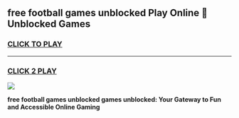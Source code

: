 
## free football games unblocked Play Online 👋 Unblocked Games
<h3>
<a href="https://premium.freeplayer.one?title=free_football_games_unblocked&ref=19F">CLICK TO PLAY</a></h3>
<hr>

<h3>
<a href="https://premium.freeplayer.one?title=free_football_games_unblocked&ref=19F">CLICK 2 PLAY</a>
  
</h3>

<a href="https://premium.freeplayer.one?title=free_football_games_unblocked&ref=19F"><img src="https://clearcache.store/games.png"></a>


**free football games unblocked games unblocked: Your Gateway to Fun and Accessible Online Gaming**
